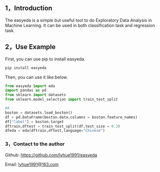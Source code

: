 ## 1，Introduction

The easyeda is a simple but useful tool to do Exploratory Data Analysis in Machine Learning.
It can be used in both classification task and regression task. 


## 2，Use Example

First, you can use pip to install easyeda.

```bash
pip install easyeda
```

Then, you can use it like below.

```python
from easyeda import eda
import pandas as pd
from sklearn import datasets
from sklearn.model_selection import train_test_split

## 
boston = datasets.load_boston()
df = pd.DataFrame(boston.data,columns = boston.feature_names)
df["label"] = boston.target
dftrain,dftest = train_test_split(df,test_size = 0.3)
dfeda = eda(dftrain,dftest,language="Chinese")

```

### 3，Contact to the author

Github:  https://github.com/lyhue1991/easyeda

Email: lyhue1991@163.com

